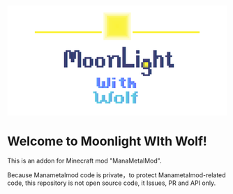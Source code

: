 ![](img/logo.png)

# **Welcome to Moonlight WIth Wolf!**
This is an addon for Minecraft mod "ManaMetalMod".

Because Manametalmod code is private，to protect Manametalmod-related  code, this repository is not open source code, it Issues, PR and API only.